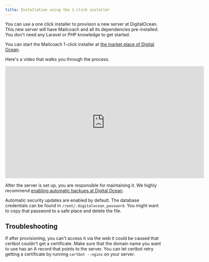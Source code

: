 ```yaml
---
title: Installation using the 1-click installer
---
```


You can use a one click installer to provision a new server at DigitalOcean. This new server will have Mailcoach and all its dependencies pre-installed. You don't need any Laravel or PHP knowledge to get started.

You can start the Mailcoach 1-click installer at [the market place of Digital Ocean](https://marketplace.digitalocean.com/apps/mailcoach).

Here's a video that walks you through the process.

<iframe src="https://player.vimeo.com/video/402762711" width="640" height="360" frameborder="0" allow="autoplay; fullscreen" allowfullscreen></iframe>

After the server is set up, you are responsible for maintaining it. We highly recommend [enabling automatic backups at Digital Ocean](https://www.digitalocean.com/docs/images/backups/quickstart/).
 
 Automatic security updates are enabled by default.
The database credentials can be found in `/root/.digitalocean_password`. You might want to copy that password to a safe place and delete the file.

## Troubleshooting

If after provisioning, you can't access it via the web it could be caused that certbot couldn't get a certificate. Make sure that the domain name you want to use has an A record that points to the server. You can let certbot retry getting a certificate by running `certbot --nginx` on your server.